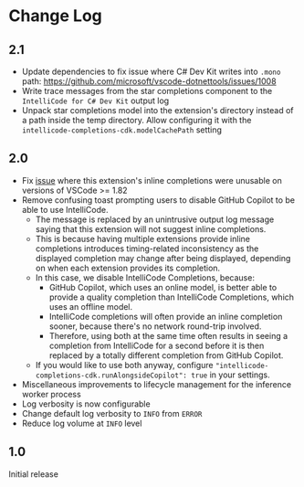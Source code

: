 # Change Log

## 2.1

- Update dependencies to fix issue where C# Dev Kit writes into `.mono` path: https://github.com/microsoft/vscode-dotnettools/issues/1008
- Write trace messages from the star completions component to the `IntelliCode for C# Dev Kit` output log
- Unpack star completions model into the extension's directory instead of a path inside the temp directory. Allow configuring it with the `intellicode-completions-cdk.modelCachePath` setting

## 2.0

- Fix [issue](https://github.com/MicrosoftDocs/intellicode/issues/491) where this extension's inline completions were unusable on versions of VSCode >= 1.82
- Remove confusing toast prompting users to disable GitHub Copilot to be able to use IntelliCode.
    - The message is replaced by an unintrusive output log message saying that this extension will not suggest inline completions.
    - This is because having multiple extensions provide inline completions introduces timing-related inconsistency as the displayed completion may change after being displayed, depending on when each extension provides its completion.
    - In this case, we disable IntelliCode Completions, because:
        - GitHub Copilot, which uses an online model, is better able to provide a quality completion than IntelliCode Completions, which uses an offline model.
        - IntelliCode completions will often provide an inline completion sooner, because there's no network round-trip involved.
        - Therefore, using both at the same time often results in seeing a completion from IntelliCode for a second before it is then replaced by a totally different completion from GitHub Copilot.
    - If you would like to use both anyway, configure `"intellicode-completions-cdk.runAlongsideCopilot": true` in your settings.
- Miscellaneous improvements to lifecycle management for the inference worker process
- Log verbosity is now configurable
- Change default log verbosity to `INFO` from `ERROR`
- Reduce log volume at `INFO` level

## 1.0

Initial release
